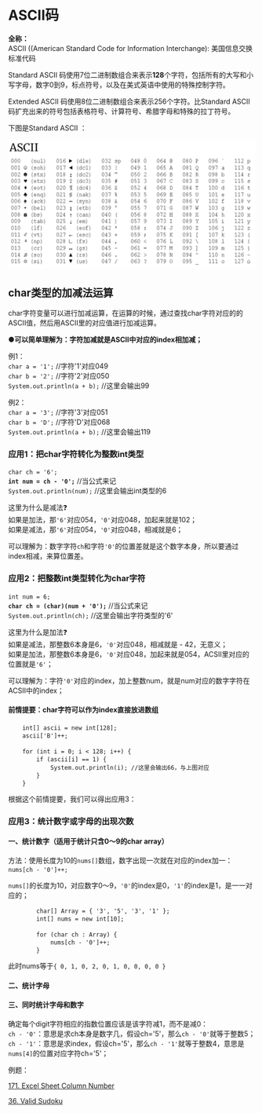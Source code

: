 # ASCII码

**全称：**  
ASCII \(\(American Standard Code for Information Interchange\): 美国信息交换标准代码

Standard ASCII 码使用7位二进制数组合来表示**128**个字符，包括所有的大写和小写字母，数字0到9，标点符号，以及在美式英语中使用的特殊控制字符。

Extended ASCII 码使用8位二进制数组合来表示256个字符。比Standard ASCII 码扩充出来的符号包括表格符号、计算符号、希腊字母和特殊的拉丁符号。

下图是Standard ASCII ：

![](../.gitbook/assets/screen-shot-2021-07-08-at-9.40.47-pm.png)

## char类型的加减法运算 

char字符变量可以进行加减运算，在运算的时候，通过查找char字符对应的的ASCII值，然后用ASCII里的对应值进行加减运算。

●**可以简单理解为：字符加减就是ASCII中对应的index相加减；**

例1：  
`char a = '1';`                           //字符'1'对应049  
`char b = '2';`                           //字符'2'对应050  
`System.out.println(a + b);` //这里会输出99

例2：  
`char a = '3';`                           //字符'3'对应051  
`char b = 'D';`                           //字符'D'对应068  
`System.out.println(a + b);` //这里会输出119



### 应用1：把char字符转化为整数int类型

`char ch = '6';`   
**`int num = ch - '0';`**            //当公式来记  
`System.out.println(num);` //这里会输出int类型的6

这里为什么是减法❓  
如果是加法，那`'6'`对应054，`'0'`对应048，加起来就是102；  
如果是减法，那`'6'`对应054，`'0'`对应048，相减就是6；

可以理解为：数字字符`ch`和字符`'0'`的位置差就是这个数字本身，所以要通过index相减，来算位置差。



### 应用2：把整数int类型转化为char字符

`int num = 6;`  
**`char ch = (char)(num + '0');`**   //当公式来记  
`System.out.println(ch);`             //这里会输出字符类型的'6'

这里为什么是加法❓  
如果是减法，那整数6本身是6，`'0'`对应048，相减就是 - 42，无意义；  
如果是加法，那整数6本身是6，`'0'`对应048，加起来就是054，ACSII里对应的位置就是`'6'`；

可以理解为：字符`'0'`对应的index，加上整数num，就是num对应的数字字符在ACSII中的index；  




#### 前情提要：char字符可以作为index直接放进数组

```text
    int[] ascii = new int[128];
    ascii['B']++;

    for (int i = 0; i < 128; i++) {
        if (ascii[i] == 1) {
            System.out.println(i); //这里会输出66，与上图对应
        }
    }
```

根据这个前情提要，我们可以得出应用3：



### 应用3：统计数字或字母的出现次数

#### 一、统计数字（适用于统计只含0～9的char array）

方法：使用长度为10的`nums[]`数组，数字出现一次就在对应的index加一：`nums[ch - '0']++;`

`nums[]`的长度为10，对应数字0～9，`'0'`的index是0，`'1'`的index是1，是一一对应的；

```text
		char[] Array = { '3', '5', '3', '1' };
		int[] nums = new int[10];

		for (char ch : Array) {
			nums[ch - '0']++;
		}
```

此时nums等于`{ 0, 1, 0, 2, 0, 1, 0, 0, 0, 0 }`



#### 二、统计字母



#### 三、同时统计字母和数字





确定每个digit字符相应的指数位置应该是该字符减1，而不是减0：  
`ch - '0'`：意思是求ch本身是数字几，假设ch='5'，那么`ch - '0'`就等于整数5；  
`ch - '1'`：意思是求index，假设ch='5'，那么`ch - '1'`就等于整数4，意思是`nums[4]`的位置对应字符ch='5'；











例题：

[171. Excel Sheet Column Number](https://bhnigw.gitbook.io/leetcode/leetcode-171.-excel-sheet-column-number)

[36. Valid Sudoku](https://bhnigw.gitbook.io/leetcode/leetcode-36.-valid-sudoku)



